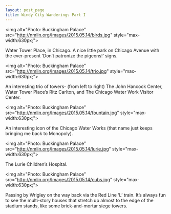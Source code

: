 ```yaml
---
layout: post_page
title: Windy City Wanderings Part I
---
```



<img alt="Photo: Buckingham Palace” src="http://nmlin.org/Images/2015.05.14/birds.jpg" style="max-width:630px;">

Water Tower Place, in Chicago. A nice little park on Chicago Avenue with the ever-present ‘Don’t patronize the pigeons!’ signs.

<img alt="Photo: Buckingham Palace” src="http://nmlin.org/Images/2015.05.14/trio.jpg" style="max-width:630px;">

An interesting trio of towers- (from left to right) The John Hancock Center, Water Tower Place’s Ritz Carlton, and The Chicago Water Work Visitor Center. 

<img alt="Photo: Buckingham Palace” src="http://nmlin.org/Images/2015.05.14/fountain.jpg" style="max-width:630px;">

An interesting icon of the Chicago Water Works (that name just keeps bringing me back to Monopoly).

<img alt="Photo: Buckingham Palace” src="http://nmlin.org/Images/2015.05.14/lurie.jpg" style="max-width:630px;">

The Lurie Children’s Hospital. 

<img alt="Photo: Buckingham Palace” src="http://nmlin.org/Images/2015.05.14/cubs.jpg" style="max-width:630px;">

Passing by Wrigley on the way back via the Red Line ‘L’ train. It’s always fun to see the multi-story houses that stretch up almost to the edge of the stadium stands, like some brick-and-mortar siege towers. 